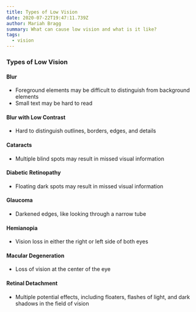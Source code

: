 ```yaml
---
title: Types of Low Vision
date: 2020-07-22T19:47:11.739Z
author: Mariah Bragg
summary: What can cause low vision and what is it like?
tags:
  - vision
---
```

### Types of Low Vision
#### Blur
* Foreground elements may be difficult to distinguish from background elements
* Small text may be hard to read
#### Blur with Low Contrast
* Hard to distinguish outlines, borders, edges, and details
#### Cataracts
* Multiple blind spots may result in missed visual information
#### Diabetic Retinopathy
* Floating dark spots may result in missed visual information
#### Glaucoma
* Darkened edges, like looking through a narrow tube
#### Hemianopia
* Vision loss in either the right or left side of both eyes
#### Macular Degeneration
* Loss of vision at the center of the eye
#### Retinal Detachment
* Multiple potential effects, including floaters, flashes of light, and dark shadows in the field of vision